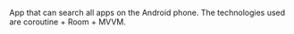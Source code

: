 App that can search all apps on the Android phone. The technologies used are coroutine + Room + MVVM.
